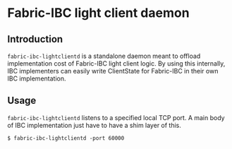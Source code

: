 # Fabric-IBC light client daemon

## Introduction
`fabric-ibc-lightclientd` is a standalone daemon meant to offload implementation cost of Fabric-IBC light client logic.
By using this internally, IBC implementers can easily write ClientState for Fabric-IBC in their own IBC implementation.

## Usage
`fabric-ibc-lightclientd` listens to a specified local TCP port.
A main body of IBC implementation just have to have a shim layer of this.

```
$ fabric-ibc-lightclientd -port 60000
```
